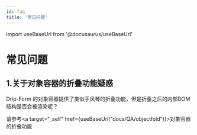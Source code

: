 ```yaml
---
id: faq
title: '常见问题'
---
```


import useBaseUrl from '@docusaurus/useBaseUrl'

# 常见问题
## 1.关于对象容器的折叠功能疑惑

  Drip-Form 的对象容器提供了类似手风琴的折叠功能，但是折叠之后的内部DOM结构是否会被渲染呢？
  
  请参考<a target="_self" href={useBaseUrl("docs/QA/objectfold")}>对象容器的折叠功能</a>